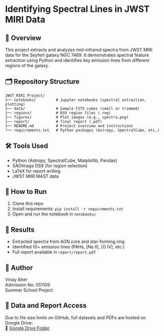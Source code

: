 # Identifying Spectral Lines in JWST MIRI Data

## 📘 Overview
This project extracts and analyzes mid-infrared spectra from JWST MIRI data for the Seyfert galaxy NGC 7469. It demonstrates spectral feature extraction using Python and identifies key emission lines from different regions of the galaxy.

## 🗂️ Repository Structure
```
JWST_MIRI_Project/
├── notebooks/         # Jupyter notebooks (spectral extraction, plotting)
├── data/              # Sample FITS cubes (small or trimmed)
├── regions/           # DS9 region files (.reg)
├── figures/           # Plot images (e.g., spectra.png)
├── report/            # final report (.pdf)
├── README.md          # Project overview and instructions
└── requirements.txt   # Python packages (Astropy, SpectralCube, etc.)
```


## 🛠️ Tools Used
- Python (Astropy, SpectralCube, Matplotlib, Pandas)
- SAOImage DS9 (for region selection)
- LaTeX for report writing
- JWST MIRI MAST data

## 🚀 How to Run
1. Clone this repo
2. Install requirements: `pip install -r requirements.txt`
3. Open and run the notebook in `notebooks/`

## 📌 Results
- Extracted spectra from AGN core and star-forming ring
- Identified 10+ emission lines (PAHs, [Ne II], [O IV], etc.)
- Full report available in `report/report.pdf`

## 👤 Author
Vinay Aher  
Admission No: 051109  
Summer School Project

## 📁 Data and Report Access

Due to file size limits on GitHub, full datasets and PDFs are hosted on Google Drive:  
🔗 [Google Drive Folder]([https://drive.google.com/drive/folders/1XbqpTS7TuyKwOPIYCTL3a3DK3lla7Hqd?usp=sharing])


